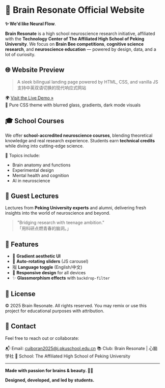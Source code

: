 # 🧠 Brain Resonate Official Website

**✨ We'd like Neural Flow**.

**Brain Resonate** is a high school neuroscience research initiative, affiliated with the **Technology Center of The Affiliated High School of Peking University**. We focus on **Brain Bee competitions**, **cognitive science research**, and **neuroscience education** — powered by design, data, and a lot of curiosity.

## 🌐 Website Preview

> A sleek bilingual landing page powered by HTML, CSS, and vanilla JS  
> 支持中英双语切换的现代响应式网站

🌍 [Visit the Live Demo »](https://brainresonate.vercel.app/)  
🎨 Pure CSS theme with blurred glass, gradients, dark mode visuals

## 🎓 School Courses

We offer **school-accredited neuroscience courses**, blending theoretical knowledge and real research experience. Students earn **technical credits** while diving into cutting-edge science.

🧪 Topics include:
- Brain anatomy and functions  
- Experimental design  
- Mental health and cognition  
- AI in neuroscience  

## 📢 Guest Lectures

Lectures from **Peking University experts** and alumni, delivering fresh insights into the world of neuroscience and beyond.

> "Bridging research with teenage ambition."  
> 「用科研点燃青春的脑洞。」

## 🧩 Features

- 🌈 **Gradient aesthetic UI**  
- 🔁 **Auto-rotating sliders** (JS carousel)  
- 🈯️ **Language toggle** (English/中文)  
- 📱 **Responsive design** for all devices  
- ✨ **Glassmorphism effects** with `backdrop-filter`

## 📖 License

© 2025 Brain Resonate. All rights reserved.
You may remix or use this project for educational purposes with attribution.

## 💌 Contact

Feel free to reach out or collaborate:

📬 Email: cuiboran2025@i.pkuschool.edu.cn
📚 Club: Brain Resonate | 心脑学社
🏫 School: The Affiliated High School of Peking University

---

**Made with passion for brains & beauty. 🧠✨**

**Designed, developed, and led by students.**
